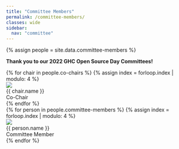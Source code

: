 ```yaml
---
title: "Committee Members"
permalink: /committee-members/
classes: wide
sidebar:
  nav: "committee"
---
```

<link rel="stylesheet" href="{{ '/assets/css/committee.css' | relative_url }}">
{% assign people = site.data.committee-members %}

**Thank you to our 2022 GHC Open Source Day Committees!**
<!-- co-chair table -->
<div id="co-chairs">
{% for chair in people.co-chairs %}
{% assign index = forloop.index | modulo: 4 %}
<div class="image-card top-border-{{index}}">
  <div>
    <a href="{{chair.linkedin}}" target="_blank">
      <img src="{{chair.image|relative_url}}">
    </a>
  </div>
  <div class="name font-{{index}}">{{ chair.name }}</div>
  <div class="subtitle">Co-Chair</div>
</div>
{% endfor %}
</div>

<!-- committee member table -->
<div id="committee-members">
{% for person in people.committee-members %}
{% assign index = forloop.index | modulo: 4 %}
<div class="image-card top-border-{{index}}">
  <div>
    <a href="{{person.linkedin}}" target="_blank">
      <img src="{{person.image|relative_url}}">
    </a>
  </div>
  <div class="name font-{{index}}">{{ person.name }}</div>
  <div class="subtitle">Committee Member</div>
</div>
{% endfor %}
</div>

<!-- ## Volunteer

> Thank you for your interest! We're no longer accepting applications at this time.

Grace Hopper Celebration Open Source Day team is looking for volunteers to help organize the event for 2022. As an OSD committee member, you are responsible for leading and being accountable for the event's success. OSD committee tasks are split between several areas of responsibility:

- **Project**: Responsible for recruiting open source projects and coordinating with project partners to ensure preparation for the event.
- **Mentor**: Responsible for recruiting mentors for partner projects, training mentors, and coordinating with mentors to ensure preparation for the event.
- **Workshop**: Responsible for selecting content from reviewed CFPs, recruiting speakers, and coordinating with workshop speakers to ensure preparation for the event.
- **Communication**: Responsible for creating social media campaigns / website content and assisting with external communication for OSD.

[Apply now](https://bit.ly/OSD-volunteer) to be part of Open Source Day Committee!

 -->
